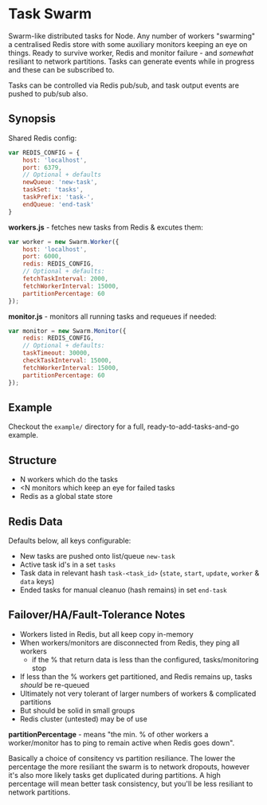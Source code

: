 # Task Swarm

Swarm-like distributed tasks for Node. Any number of workers "swarming" a centralised Redis store with some auxiliary monitors keeping an eye on things. Ready to survive worker, Redis and monitor failure - and _somewhat_ resiliant to network partitions. Tasks can generate events while in progress and these can be subscribed to.

Tasks can be controlled via Redis pub/sub, and task output events are pushed to pub/sub also.


## Synopsis

Shared Redis config:

```js
var REDIS_CONFIG = {
    host: 'localhost',
    port: 6379,
    // Optional + defaults
    newQueue: 'new-task',
    taskSet: 'tasks',
    taskPrefix: 'task-',
    endQueue: 'end-task'
}
```

**workers.js** - fetches new tasks from Redis & excutes them:

```js
var worker = new Swarm.Worker({
    host: 'localhost',
    port: 6000,
    redis: REDIS_CONFIG,
    // Optional + defaults:
    fetchTaskInterval: 2000,
    fetchWorkerInterval: 15000,
    partitionPercentage: 60
});
```

**monitor.js** - monitors all running tasks and requeues if needed:

```js
var monitor = new Swarm.Monitor({
    redis: REDIS_CONFIG,
    // Optional + defaults:
    taskTimeout: 30000,
    checkTaskInterval: 15000,
    fetchWorkerInterval: 15000,
    partitionPercentage: 60
});
```


## Example

Checkout the `example/` directory for a full, ready-to-add-tasks-and-go example.


## Structure

+ N workers which do the tasks
+ <N monitors which keep an eye for failed tasks
+ Redis as a global state store


## Redis Data

Defaults below, all keys configurable:

+ New tasks are pushed onto list/queue `new-task`
+ Active task id's in a set `tasks`
+ Task data in relevant hash `task-<task_id>` (`state`, `start`, `update`, `worker` & `data` keys)
+ Ended tasks for manual cleanuo (hash remains) in set `end-task`


## Failover/HA/Fault-Tolerance Notes

+ Workers listed in Redis, but all keep copy in-memory
+ When workers/monitors are disconnected from Redis, they ping all workers
    * if the % that return data is less than the configured, tasks/monitoring stop
+ If less than the % workers get partitioned, and Redis remains up, tasks *should* be re-queued
+ Ultimately not very tolerant of larger numbers of workers & complicated partitions
+ But should be solid in small groups
+ Redis cluster (untested) may be of use

**partitionPercentage** - means "the min. % of other workers a worker/monitor has to ping to remain active when Redis goes down".

Basically a choice of consitency vs partition resiliance. The lower the percentage the more resiliant the swarm is to network dropouts, however it's also more likely tasks get duplicated during partitions. A high percentage will mean better task consistency, but you'll be less resiliant to network partitions.
